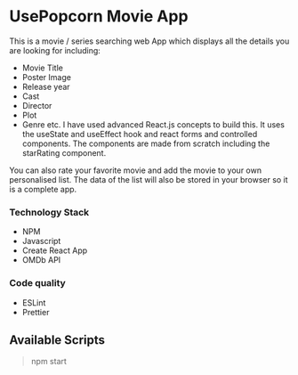 # UsePopcorn Movie App
This is a movie / series searching web App which displays all the details you are looking for including:
- Movie Title
- Poster Image
- Release year
- Cast
- Director
- Plot
- Genre etc.
I have used advanced React.js concepts to build this.
It uses the useState and useEffect hook and react forms and controlled components.
The components are made from scratch including the starRating component.

You can also rate your favorite movie and add the movie to your own personalised list.
The data of the list will also be stored in your browser so it is a complete app.

### Technology Stack
- NPM
- Javascript
- Create React App
- OMDb API

### Code quality
- ESLint
- Prettier

## Available Scripts
> npm start
